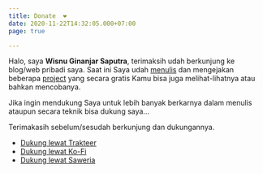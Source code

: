 ```yaml
---
title: Donate  ❤️
date: 2020-11-22T14:32:05.000+07:00
page: true

---
```

Halo, saya **Wisnu Ginanjar Saputra**, terimaksih udah berkunjung ke blog/web pribadi saya. Saat ini Saya udah [menulis](/) dan mengejakan beberapa [project](/project) yang secara gratis Kamu bisa juga melihat-lihatnya atau bahkan mencobanya.

Jika ingin mendukung Saya untuk lebih banyak berkarnya dalam menulis ataupun secara teknik bisa dukung saya...

Terimakasih sebelum/sesudah berkunjung dan dukungannya.

- [Dukung lewat Trakteer](https://trakteer.id/wisnuwiry)
- [Dukung lewat Ko-Fi](https://ko-fi.com/wisnuwiry)
- [Dukung lewat Saweria](https://saweria.co/wisnuwiry)